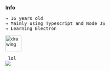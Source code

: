 
### Info
<pre>
→ 16 years old 
→ Mainly using Typescript and Node JS
→ Learning Electron
</pre>

<img src="https://upload.wikimedia.org/wikipedia/commons/thumb/4/4c/Typescript_logo_2020.svg/512px-Typescript_logo_2020.svg.png"  alt="drawing" width="50"/>

<pre> lol 
<img
  align="center"
  src="https://github-readme-stats.vercel.app/api/?username=renotify&theme=dracula"
/>
  </pre>
